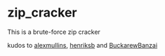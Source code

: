 # zip_cracker
This is a brute-force zip cracker

kudos to [alexmullins](https://github.com/alexmullins/zip), [henriksb](https://github.com/henriksb/ZipCrack) and [BuckarewBanzai](https://github.com/BuckarewBanzai/ZipCrack-Go)
